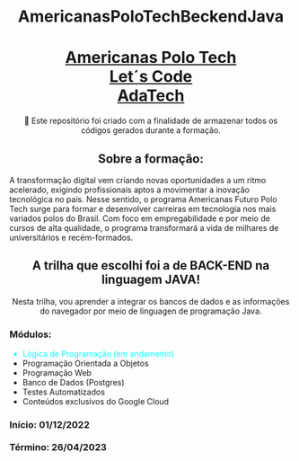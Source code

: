 <h1 align="center">AmericanasPoloTechBeckendJava</h1>

<h1 align="center">
    <a href="https://polotech.americanas.io/">
        Americanas Polo Tech
    </a><br>
    <a href="https://letscode.com.br/processos-seletivos">
        Let´s Code
    </a><br>
    <a href="https://ada.tech/">
        AdaTech
    </a>
</h1>
<p align="center">
    🚀 Este repositório foi criado com a finalidade de armazenar todos os códigos gerados durante a formação.
</p>

<h2 align="center">Sobre a formação:</h2>

<p>
    A transformação digital vem criando novas oportunidades a um ritmo acelerado, exigindo profissionais aptos a movimentar a inovação tecnológica no país.
    Nesse sentido, o programa Americanas Futuro Polo Tech surge para formar e desenvolver carreiras em tecnologia nos mais variados polos do Brasil.
    Com foco em empregabilidade e por meio de cursos de alta qualidade, o programa transformará a vida de milhares de universitários e recém-formados.
</p>

<h2 align="center">
    A trilha que escolhi foi a de BACK-END na linguagem JAVA!
</h2>
<p align="center">
    Nesta trilha, vou aprender a integrar os bancos de dados e as
    informações do navegador por meio de linguagen de programação Java.
</p>
<h3>Módulos:</h3>

<ul>
    <li style="color: aqua">Lógica de Programação (em andamento)</li>
    <li>Programação Orientada a Objetos</li>
    <li>Programação Web</li>
    <li>Banco de Dados (Postgres)</li>
    <li>Testes Automatizados</li>
    <li>Conteúdos exclusivos do Google Cloud</li>
</ul>
<h3>
    Início: 01/12/2022 <br/><br>
    Término: 26/04/2023
</h3>
